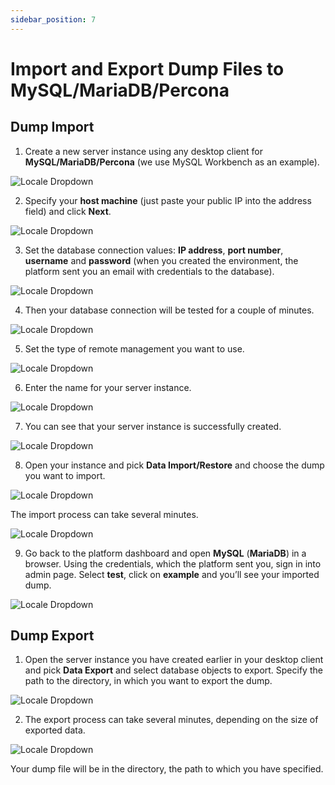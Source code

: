 ```yaml
---
sidebar_position: 7
---
```


# Import and Export Dump Files to MySQL/MariaDB/Percona
## Dump Import
1. Create a new server instance using any desktop client for **MySQL/MariaDB/Percona** (we use MySQL Workbench as an example).

<div style={{
    display:'flex',
    justifyContent: 'center',
    margin: '0 0 1rem 0'
}}>

![Locale Dropdown](./img/DumpImport-Export/01-mysql-workbench.png)
</div>

2. Specify your **host machine** (just paste your public IP into the address field) and click **Next**.

<div style={{
    display:'flex',
    justifyContent: 'center',
    margin: '0 0 1rem 0'
}}>

![Locale Dropdown](./img/DumpImport-Export/02-remote-host-public-ip.png)

</div>

3. Set the database connection values: **IP address**, **port number**, **username** and **password** (when you created the environment, the platform sent you an email with credentials to the database).

<div style={{
    display:'flex',
    justifyContent: 'center',
    margin: '0 0 1rem 0'
}}>

![Locale Dropdown](./img/DumpImport-Export/03-database-connection-credentials.png)
</div>

4. Then your database connection will be tested for a couple of minutes.

<div style={{
    display:'flex',
    justifyContent: 'center',
    margin: '0 0 1rem 0'
}}>

![Locale Dropdown](./img/DumpImport-Export/04-testing-database-connection.png)
</div>

5. Set the type of remote management you want to use.

<div style={{
    display:'flex',
    justifyContent: 'center',
    margin: '0 0 1rem 0'
}}>

![Locale Dropdown](./img/DumpImport-Export/05-do-not-use-remote-management.png)
</div>

6. Enter the name for your server instance.

<div style={{
    display:'flex',
    justifyContent: 'center',
    margin: '0 0 1rem 0'
}}>

![Locale Dropdown](./img/DumpImport-Export/06-server-instance-name.png)
</div>

7. You can see that your server instance is successfully created.

<div style={{
    display:'flex',
    justifyContent: 'center',
    margin: '0 0 1rem 0'
}}>

![Locale Dropdown](./img/DumpImport-Export/07-database-connection-established.png)
</div>

8. Open your instance and pick **Data Import/Restore** and choose the dump you want to import.

<div style={{
    display:'flex',
    justifyContent: 'center',
    margin: '0 0 1rem 0'
}}>

![Locale Dropdown](./img/DumpImport-Export/08-data-import-restore.png)
</div>

The import process can take several minutes.

<div style={{
    display:'flex',
    justifyContent: 'center',
    margin: '0 0 1rem 0'
}}>

![Locale Dropdown](./img/DumpImport-Export/09-start-import.png)
</div>

9. Go back to the platform dashboard and open **MySQL** (**MariaDB**) in a browser. Using the credentials, which the platform sent you, sign in into admin page. Select **test**, click on **example** and you’ll see your imported dump.

<div style={{
    display:'flex',
    justifyContent: 'center',
    margin: '0 0 1rem 0'
}}>

![Locale Dropdown](./img/DumpImport-Export/10-phpmyadmin-imported-dump.png)
</div>

## Dump Export
1. Open the server instance you have created earlier in your desktop client and pick **Data Export** and select database objects to export. Specify the path to the directory, in which you want to export the dump.

<div style={{
    display:'flex',
    justifyContent: 'center',
    margin: '0 0 1rem 0'
}}>

![Locale Dropdown](./img/DumpImport-Export/11-data-export.png)
</div>

2. The export process can take several minutes, depending on the size of exported data.

<div style={{
    display:'flex',
    justifyContent: 'center',
    margin: '0 0 1rem 0'
}}>

![Locale Dropdown](./img/DumpImport-Export/12-start-export.png)
</div>

Your dump file will be in the directory, the path to which you have specified.
